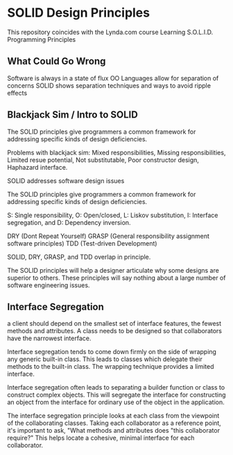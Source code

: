 # SOLID Design Principles

This repository coincides with the Lynda.com course Learning S.O.L.I.D. Programming Principles

## What Could Go Wrong

Software is always in a state of flux
OO Languages allow for separation of concerns
SOLID shows separation techniques and ways to avoid ripple effects

## Blackjack Sim / Intro to SOLID

The SOLID principles give programmers a common framework for addressing specific kinds of design deficiencies.

Problems with blackjack sim:
Mixed responsibilities,
Missing responsibilities,
Limited resue potential,
Not substitutable,
Poor constructor design,
Haphazard interface.

SOLID addresses software design issues

The SOLID principles give programmers a common framework for addressing specific kinds of design deficiencies.

S: Single responsibility, O: Open/closed, L: Liskov substitution, I: Interface segregation, and D: Dependency inversion.

DRY (Dont Repeat Yourself)
GRASP (General responsibility assignment software principles)
TDD (Test-driven Development)

SOLID, DRY, GRASP, and TDD overlap in principle.

The SOLID principles will help a designer articulate why some designs are superior to others. These principles will say nothing about a large number of software engineering issues.

## Interface Segregation

a client should depend on the smallest set of interface features, the fewest methods and attributes. A class needs to be designed so that collaborators have the narrowest interface.

Interface segregation tends to come down firmly on the side of wrapping any generic built-in class. This leads to classes which delegate their methods to the built-in class. The wrapping technique provides a limited interface.

Interface segregation often leads to separating a builder function or class to construct complex objects. This will segregate the interface for constructing an object from the interface for ordinary use of the object in the application.

The interface segregation principle looks at each class from the viewpoint of the collaborating classes. Taking each collaborator as a reference point, it's important to ask, "What methods and attributes does "this collaborator require?" This helps locate a cohesive, minimal interface for each collaborator.
